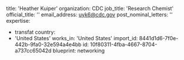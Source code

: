 title: 'Heather Kuiper'
organization: CDC
job_title: 'Research Chemist'
official_title: ''
email_address: uyk6@cdc.gov
post_nominal_letters: ''
expertise:
  - transfat
country:
  - 'United States'
works_in: 'United States'
import_id: 8441d1d6-7f0e-442b-9fa0-32e594a4e4bb
id: 10f80311-4fba-4667-8704-a737cc65042d
blueprint: networking
